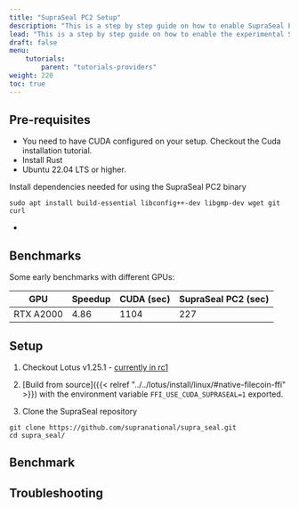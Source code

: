 ```yaml
---
title: "SupraSeal PC2 Setup"
description: "This is a step by step guide on how to enable SupraSeal PC2 features on your Lotus-Workers."
lead: "This is a step by step guide on how to enable the experimental SupraSeal C2 feature on your Lotus-Workers that is in the Lotus v1.25.0 release."
draft: false
menu:
    tutorials:
        parent: "tutorials-providers"
weight: 220
toc: true
---
```


## Pre-requisites 

- You need to have CUDA configured on your setup. Checkout the Cuda installation tutorial.
- Install Rust
- Ubuntu 22.04 LTS or higher.

Install dependencies needed for using the SupraSeal PC2 binary

```shell
sudo apt install build-essential libconfig++-dev libgmp-dev wget git curl
```

- 

## Benchmarks
Some early benchmarks with different GPUs:

| GPU            | Speedup | CUDA (sec) | SupraSeal PC2 (sec) |
| -------------- | ------- | ---------- | ------------------- |
| RTX A2000      | 4.86    | 1104       | 227                 |

## Setup

1. Checkout Lotus v1.25.1 - [currently in rc1](https://github.com/filecoin-project/lotus/releases/tag/v1.25.1-rc1)
2. [Build from source]({{< relref "../../lotus/install/linux/#native-filecoin-ffi" >}}) with the environment variable `FFI_USE_CUDA_SUPRASEAL=1` exported.


3. Clone the SupraSeal repository

```shell
git clone https://github.com/supranational/supra_seal.git
cd supra_seal/
```

## Benchmark


## Troubleshooting
